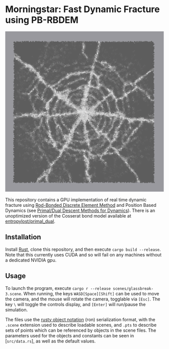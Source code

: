# Morningstar: Fast Dynamic Fracture using PB-RBDEM

![`scenes/glassbreak-3.scene` fracture pattern](glassbreak-3-fracture.png)

This repository contains a GPU implementation of real time dynamic fracture using [Rod-Bonded Discrete Element Method](http://ren-bo.net/papers/zkr_gmod2024.pdf) and Position Based Dynamics (see [Primal/Dual Descent Methods for Dynamics](https://mmacklin.com/primaldual.pdf)). There is an unoptimized version of the Cosserat bond model available at [entropylost/primal_dual](https://github.com/entropylost/primal_dual).

## Installation

Install [Rust](https://www.rust-lang.org/tools/install), clone this repository, and then execute `cargo build --release`. Note that this currently uses CUDA and so will fail on any machines without a dedicated NVIDIA gpu.

## Usage

To launch the program, execute `cargo r --release scenes/glassbreak-3.scene`. When running, the keys `WASD[Space][Shift]` can be used to move the camera, and the mouse will rotate the camera, togglable via `[Esc]`. The key `\` will toggle the controls display, and `[Enter]` will run/pause the simulation.

The files use the [rusty object notation](https://github.com/ron-rs/ron) (ron) serialization format, with the `.scene` extension used to describe loadable scenes, and `.pts` to describe sets of points which can be referenced by objects in the scene files. The parameters used for the objects and constants can be seen in [`src/data.rs`], as well as the default values.